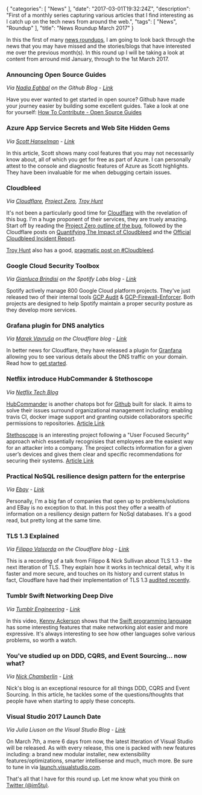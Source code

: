 {
   "categories": [ "News" ],
   "date": "2017-03-01T19:32:24Z",
   "description": "First of a monthly series capturing various articles that I find interesting as I catch up on the tech news from around the web.",
   "tags": [ "News", "Roundup" ],
   "title": "News Roundup March 2017"
}

In this the first of many [news roundups](/categories/news), I am going to look back through the news that you may have missed and the stories/blogs that have interested me over the previous month(s). In this round up I will be taking a look at content from arround mid January, through to the 1st March 2017.

<!--more-->

### Announcing Open Source Guides

*Via [Nadia Eghbal](https://github.com/nayafia) on the Github Blog - [Link](https://github.com/blog/2318-announcing-open-source-guides)*

Have you ever wanted to get started in open source? Github have made your journey easier by building some excellent guides. Take a look at one for yourself: [How To Contribute - Open Source Guides](https://opensource.guide/how-to-contribute/)

### Azure App Service Secrets and Web Site Hidden Gems

*Via [Scott Hanselman](https://www.hanselman.com) - [Link](https://www.hanselman.com/blog/AzureAppServiceSecretsAndWebSiteHiddenGems.aspx)*

In this article, Scott shows many cool features that you may not necessarily know about, all of which you get for free as part of Azure. I can personally attest to the console and diagnostic features of Azure as Scott highlights. They have been invaluable for me when debugging certain issues.

### Cloudbleed

*Via [Cloudflare](https://www.cloudflare.com/), [Project Zero](https://bugs.chromium.org/p/project-zero), [Troy Hunt](https://www.troyhunt.com/)*

It's not been a particularly good time for [Cloudflare](https://www.cloudflare.com/) with the revelation of this bug. I'm a huge proponent of their services, they are truely amazing. Start off by reading the [Project Zero outline of the bug](https://bugs.chromium.org/p/project-zero/issues/detail?id=1139), followed by the Cloudflare posts on [Quantifying The Impact of Cloudbleed](https://blog.cloudflare.com/quantifying-the-impact-of-cloudbleed/) and the [Official Cloudbleed Incident Report](https://blog.cloudflare.com/incident-report-on-memory-leak-caused-by-cloudflare-parser-bug/).

[Troy Hunt](https://www.troyhunt.com/) also has a good, [pragmatic post on #Cloudbleed](https://www.troyhunt.com/pragmatic-thoughts-on-cloudbleed/).

### Google Cloud Security Toolbox

*Via [Gianluca Brindisi](https://labs.spotify.com/author/gianlucaspotify/) on the Spotify Labs blog - [Link](https://labs.spotify.com/2017/02/22/google-cloud-security-toolbox/)*

Spotify actively manage 800 Google Cloud platform projects. They've just released two of their internal tools [GCP Audit](https://github.com/spotify/gcp-audit) & [GCP-Firewall-Enforcer](https://github.com/spotify/gcp-firewall-enforcer). Both projects are designed to help Spotify maintain a proper security posture as they develop more services.

### Grafana plugin for DNS analytics

*Via [Marek Vavruša](https://blog.cloudflare.com/author/marek/) on the Cloudflare blog - [Link](https://blog.cloudflare.com/grafana-plugin/)* 

In better news for Cloudflare, they have released a plugin for [Granfana](http://grafana.org/) allowing you to see various details about the DNS traffic on your domain. Read how to [get started](https://support.cloudflare.com/hc/en-us/articles/115002722267).

### Netflix introduce HubCommander & Stethoscope

*Via [Netflix Tech Blog](http://techblog.netflix.com)*

[HubCommander](https://github.com/Netflix/hubcommander) is another chatops bot for [Github](https://github.com) built for slack. It aims to solve their issues surround organizational management including: enabling travis CI, docker image support and granting outside collaborators specific permissions to repositories. [Article Link](http://techblog.netflix.com/2017/02/introducing-hubcommander.html)

[Stethoscope](https://github.com/Netflix/Stethoscope) is an interesting project following a "User Focused Security" approach which essentially recognisies that employees are the easiest way for an attacker into a company. The project collects information for a given user’s devices and gives them clear and specific recommendations for securing their systems. [Article Link](http://techblog.netflix.com/2017/02/introducing-netflix-stethoscope.html)

### Practical NoSQL resilience design pattern for the enterprise

*Via [Ebay](http://www.ebaytechblog.com) - [Link](http://www.ebaytechblog.com/2017/02/14/practical-nosql-resilience-design-pattern-for-the-enterprise/)*

Personally, I'm a big fan of companies that open up to problems/solutions and EBay is no exception to that. In this post they offer a wealth of information on a resiliency design pattern for NoSql databases. It's a good read, but pretty long at the same time.

### TLS 1.3 Explained

*Via [Filippo Valsorda](https://blog.cloudflare.com/author/filippo/) on the Cloudflare blog - [Link](https://blog.cloudflare.com/tls-1-3-explained-by-the-cloudflare-crypto-team-at-33c3/)*

This is a recording of a talk from Filippo & Nick Sullivan about TLS 1.3 - the next itteration of TLS. They explain how it works in technical detail, why it is faster and more secure, and touches on its history and current status In fact, Cloudflare have had their implementation of TLS 1.3 [audited recently](https://blog.cloudflare.com/ncc-groups-cryptography-services-audit-of-tls-1-3/).

### Tumblr Swift Networking Deep Dive

*Via [Tumblr Engineering](https://engineering.tumblr.com) - [Link](https://engineering.tumblr.com/post/157614049236/deep-dive-into-networking-in-swift-swift-has-a)*

In this video, [Kenny Ackerson](https://twitter.com/pearapps) shows that the [Swift programming language](https://developer.apple.com/swift/) has some interesting features that make networking alot easier and more expressive. It's always interesting to see how other languages solve various problems, so worth a watch.

### You've studied up on DDD, CQRS, and Event Sourcing... now what?

*Via [Nick Chamberlin](https://buildplease.com/) - [Link](https://buildplease.com/pages/now-what/)*

Nick's blog is an exceptional resource for all things DDD, CQRS and Event Sourcing. In this article, he tackles some of the questions/thoughts that people have when starting to apply these concepts.

### Visual Studio 2017 Launch Date

*Via Julia Liuson on the Visual Studio Blog - [Link](https://blogs.msdn.microsoft.com/visualstudio/2017/02/09/visual-studio-2017-launch-event-and-20th-anniversary/)*

On March 7th, a mere 6 days from now, the latest itteration of Visual Studio will be released. As with every release, this one is packed with new features including: a brand new modular installer, new extensibility features/optimizations, smarter intellisense and much, much more. Be sure to tune in via [launch.visualstudio.com](https://launch.visualstudio.com/).

That's all that I have for this round up. Let me know what you think on [Twitter (@im5tu)](https://twitter.com/im5tu).
